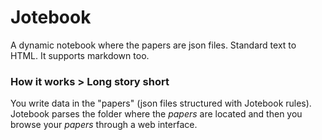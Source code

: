 # Jotebook
A dynamic notebook where the papers are json files. Standard text to HTML. It supports markdown too.

### How it works > Long story short

You write data in the "papers" (json files structured with Jotebook rules). Jotebook parses the folder where the *papers* are located and then you browse your *papers* through a web interface.
